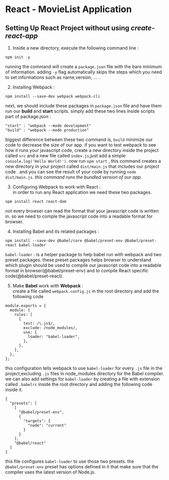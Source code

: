 # React - MovieList Application

## **Setting Up React Project without using** _create-react-app_

1. Inside a new directory, execute the following command line :

```
npm init -y
```

running the command will create a `package.json` file with the bare minimum of information. adding `-y` flag automatically skips the steps which you need to set informations such as name,version, ... .

2. Installing Webpack :

```
npm install --save-dev webpack webpack-cli
```

next, we should include these packages in `package.json` file and have them run our **build** and **start** scripts.
simply add these two lines inside scripts part of package.json :

```
"start" : "webpack --mode development"
"build" : "webpack --mode production"
```

biggest difference between these two command is, `build` minimize our code to decrease the size of our app.
if you want to test webpack to see how it runs your javascript code, create a new directory inside the project called `src` and a new file called `index.js`,just add a simple `console.log('Hello World!')`.
now run `npm start` , this command creates a new directory in your project called `dist/main.js` that includes our project code .
and you can see the result of your code by running `node dist/main.js`.
_this command runs the bundled version of our app_.

3. Configuring Webpack to work with React :<br>
   in order to run any React application we need these two packages.

```
npm install react react-dom
```

not every browser can read the format that your javascript code is written in. so we need to comple the javascript code into a readable format for browser.

4. Installing Babel and its related packages :

```
npm install --save-dev @babel/core @babel/preset-env @babel/preset-react babel-loader
```

`babel-loader` : is a helper package to help babel run with webpack and two preset packages.
these preset packages helps browser to understand which plugin should be used to compile our javascript code into a readable format in browser(@babel/preset-env) and to compile React specific code(@babel/preset-react).

5. Make **Babel** work with **Webpack** :<br>
   create a file called `webpack.config.js` in the root directory and add the following code

```
module.exports = {
  module: {
    rules: [
      {
        test: /\.js$/,
        exclude: /node_modules/,
        use: {
          loader: "babel-loader",
        },
      },
    ],
  },
};
```

this configuration tells webpack to use `babel-loader` for every `.js` file in the project,excluding `.js` files in node_modules directory for the Babel compiler.<br>
we can also add settings for `babel-loader` by creating a file with extension called `.babelrc` inside the root directory and adding the following code inside it.

```
{
  "presets": [
    [
      "@babel/preset-env",
      {
        "targets": {
          "node": "current"
        }
      }
    ],
    "@babel/react"
  ]
}
```

this file configures `babel-loader` to use those two presets.
the `@babel/preset-env` preset has options defined in it that make sure that the compiler uses the latest version of Node.js.
